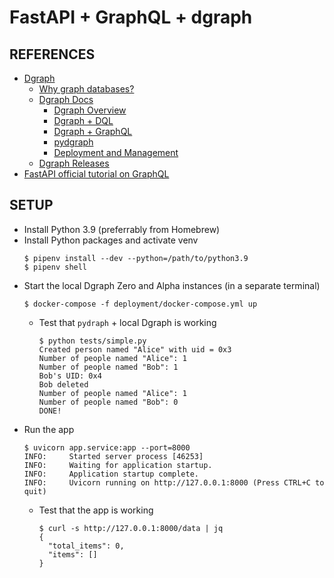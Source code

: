 # FastAPI + GraphQL + dgraph

## REFERENCES

* [Dgraph](https://dgraph.io/)
    * [Why graph databases?](https://dgraph.io/graphdb/)
    * [Dgraph Docs](https://dgraph.io/docs)
        * [Dgraph Overview](https://dgraph.io/docs/dgraph-overview/)
        * [Dgraph + DQL](https://dgraph.io/docs/dql/)
        * [Dgraph + GraphQL](https://dgraph.io/docs/graphql/)
        * [pydgraph](https://dgraph.io/docs/clients/python/)
        * [Deployment and Management](https://dgraph.io/docs/deploy/overview/)
    * [Dgraph Releases](https://dgraph.io/docs/releases/)
* [FastAPI official tutorial on GraphQL](https://fastapi.tiangolo.com/advanced/graphql/)

## SETUP

* Install Python 3.9 (preferrably from Homebrew)
* Install Python packages and activate venv
    ```none
    $ pipenv install --dev --python=/path/to/python3.9
    $ pipenv shell
    ```
* Start the local Dgraph Zero and Alpha instances (in a separate terminal)
    ```none
    $ docker-compose -f deployment/docker-compose.yml up
    ```
    * Test that `pydraph` + local Dgraph is working
        ```none
        $ python tests/simple.py
        Created person named "Alice" with uid = 0x3
        Number of people named "Alice": 1
        Number of people named "Bob": 1
        Bob's UID: 0x4
        Bob deleted
        Number of people named "Alice": 1
        Number of people named "Bob": 0
        DONE!
        ```
* Run the app
    ```none
    $ uvicorn app.service:app --port=8000
    INFO:     Started server process [46253]
    INFO:     Waiting for application startup.
    INFO:     Application startup complete.
    INFO:     Uvicorn running on http://127.0.0.1:8000 (Press CTRL+C to quit)
    ```
    * Test that the app is working
        ```none
        $ curl -s http://127.0.0.1:8000/data | jq
        {
          "total_items": 0,
          "items": []
        }
        ```
